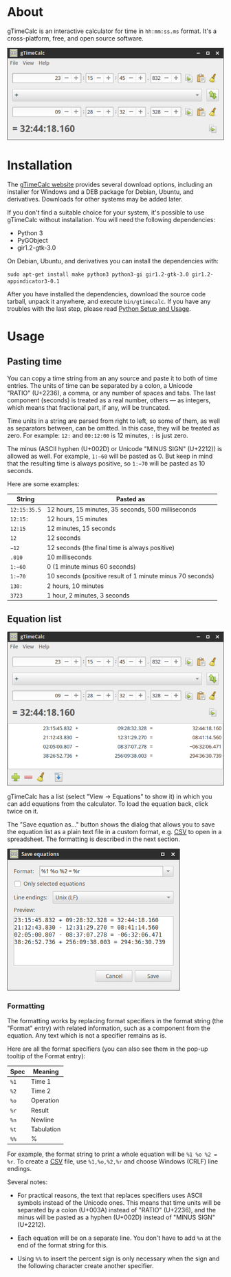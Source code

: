 [gTimeCalc website]: https://danpla.github.io/gtimecalc/

# About

gTimeCalc is an interactive calculator for time in `hh:mm:ss.ms`
format. It's a cross-platform, free, and open source software.

![gTimeCalc screenshot](img/screenshot.png)


# Installation

The [gTimeCalc website] provides several download options, including
an installer for Windows and a DEB package for Debian, Ubuntu, and
derivatives. Downloads for other systems may be added later.

If you don't find a suitable choice for your system, it's possible to
use gTimeCalc without installation. You will need the following
dependencies:

 * Python 3
 * PyGObject
 * gir1.2-gtk-3.0

On Debian, Ubuntu, and derivatives you can install the dependencies
with:

    sudo apt-get install make python3 python3-gi gir1.2-gtk-3.0 gir1.2-appindicator3-0.1

After you have installed the dependencies, download the source code
tarball, unpack it anywhere, and execute `bin/gtimecalc`. If you have
any troubles with the last step, please read
[Python Setup and Usage][].

[Python Setup and Usage]: https://docs.python.org/3/using/index.html


# Usage


## Pasting time

You can copy a time string from an any source and paste it to both of
time entries. The units of time can be separated by a colon, a Unicode
"RATIO" (U+2236), a comma, or any number of spaces and tabs. The last
component (seconds) is treated as a real number, others — as integers,
which means that fractional part, if any, will be truncated.

Time units in a string are parsed from right to left, so some of them,
as well as separators between, can be omitted. In this case, they will
be treated as zero. For example: `12:` and `00:12:00` is 12 minutes,
`:` is just zero.

The minus (ASCII hyphen (U+002D) or Unicode "MINUS SIGN" (U+2212)) is
allowed as well. For example, `1:−60` will be pasted as 0. But keep in
mind that the resulting time is always positive, so `1:−70` will be
pasted as 10 seconds.

Here are some examples:

String       | Pasted as
-------------|----------------------------------------------------------
`12:15:35.5` | 12 hours, 15 minutes, 35 seconds, 500 milliseconds
`12:15:`     | 12 hours, 15 minutes
`12:15`      | 12 minutes, 15 seconds
`12`         | 12 seconds
`−12`        | 12 seconds (the final time is always positive)
`.010`       | 10 milliseconds
`1:−60`      | 0 (1 minute minus 60 seconds)
`1:−70`      | 10 seconds (positive result of 1 minute minus 70 seconds)
`130:`       | 2 hours, 10 minutes
`3723`       | 1 hour, 2 minutes, 3 seconds


## Equation list

![gTimeCalc with equation list enabled](img/equation_list.png)

gTimeCalc has a list (select "View → Equations" to show it) in which
you can add equations from the calculator. To load the equation back,
click twice on it.

The "Save equation as…" button shows the dialog that allows you to
save the equation list as a plain text file in a custom format, e.g.
[CSV][] to open in a spreadsheet. The formatting is described in the
next section.

![Equation list export dialog](img/export_dialog.png)


### Formatting

The formatting works by replacing format specifiers in the format
string (the "Format" entry) with related information, such as a
component from the equation. Any text which is not a specifier remains
as is.

Here are all the format specifiers (you can also see them in the
pop-up tooltip of the Format entry):

Spec | Meaning
-----|-----------
`%1` | Time 1
`%2` | Time 2
`%o` | Operation
`%r` | Result
`%n` | Newline
`%t` | Tabulation
`%%` | %

For example, the format string to print a whole equation will be
`%1 %o %2 = %r`. To create a [CSV][] file, use `%1,%o,%2,%r` and
choose Windows (CRLF) line endings.

Several notes:

 *  For practical reasons, the text that replaces specifiers uses
    ASCII symbols instead of the Unicode ones. This means that time
    units will be separated by a colon (U+003A) instead of "RATIO"
    (U+2236), and the minus will be pasted as a hyphen (U+002D)
    instead of "MINUS SIGN" (U+2212).

 *  Each equation will be on a separate line. You don't have to add
    `%n` at the end of the format string for this.

 *  Using `%%` to insert the percent sign is only necessary when the
    sign and the following character create another specifier.

[CSV]: https://en.wikipedia.org/wiki/Comma-separated_values
